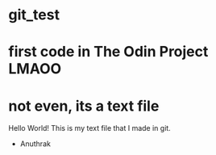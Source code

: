 # git_test
# first code in The Odin Project LMAOO
# not even, its a text file 

Hello World!
This is my text file that I made in git.

- Anuthrak